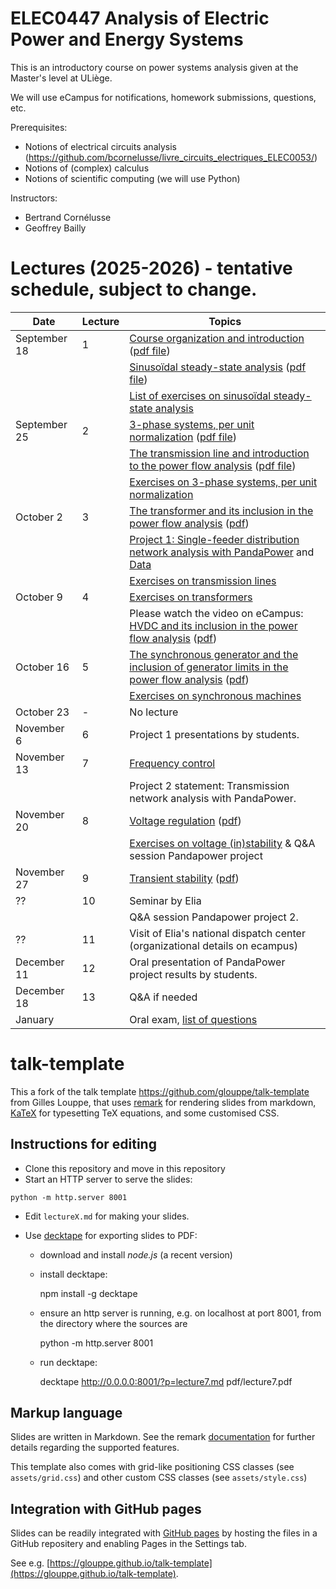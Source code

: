 # ELEC0447 Analysis of Electric Power and Energy Systems

This is an introductory course on power systems analysis given at the Master's level at ULiège.

We will use eCampus for notifications, homework submissions, questions, etc. 

Prerequisites: 
 - Notions of electrical circuits analysis (https://github.com/bcornelusse/livre_circuits_electriques_ELEC0053/)
 - Notions of (complex) calculus
 - Notions of scientific computing (we will use Python)

Instructors: 
 - Bertrand Cornélusse
 - Geoffrey Bailly

# Lectures (2025-2026) - tentative schedule, subject to change.

| Date | Lecture | Topics |
| --- | --- | --- |
|	 September 18 	|	1	|	 [Course organization and introduction](https://bcornelusse.github.io/ELEC0447-analysis-power-systems/?p=lecture1_intro.md) ([pdf file](pdf/lecture1_intro.pdf)) 	|
|	              	|	  |	 [Sinusoïdal steady-state analysis](https://bcornelusse.github.io/ELEC0447-analysis-power-systems/?p=lecture1_SSSA.md) ([pdf file](pdf/lecture1_SSSA.pdf))	|
|	              	|	  |	 [List of exercises on sinusoïdal steady-state analysis](pdf/ELEC0447-TP1.pdf) 	|
|	 September 25  |	2 |	 [3-phase systems, per unit normalization](https://bcornelusse.github.io/ELEC0447-analysis-power-systems/?p=lecture2_3ph_pu.md) ([pdf file](pdf/lecture2_3ph_pu.pdf)) 	|
|	 	             |	 	|	 [The transmission line and introduction to the power flow analysis](https://bcornelusse.github.io/ELEC0447-analysis-power-systems/?p=lecture3_tl_pf1.md) ([pdf file](pdf/lecture3_tl_pf1.pdf))	|
|	              	|	  |	 [Exercises on 3-phase systems, per unit normalization](pdf/ELEC0447-TP2.pdf) 	|
|	 October  2   	|	3	|	 [The transformer and its inclusion in the power flow analysis](https://bcornelusse.github.io/ELEC0447-analysis-power-systems/?p=lecture4.md) ([pdf](https://bcornelusse.github.io/ELEC0447-analysis-power-systems/pdf/lecture4.pdf)) 	|
|           	   	|	 	|	 [Project 1: Single-feeder distribution network analysis with PandaPower](https://bcornelusse.github.io/ELEC0447-analysis-power-systems/pdf/ELEC0447_project_1_2024.pdf)	and [Data](https://bcornelusse.github.io/ELEC0447-analysis-power-systems/pdf/ELEC0447_project_1_2024_network.xlsx)|
|	              	|	  |	 [Exercises on transmission lines](pdf/ELEC0447-TP3.pdf)	|
|	 October 9   	|	4	|	 [Exercises on transformers](pdf/ELEC0447-TP4.pdf)|
|	              	|	 	|	 Please watch the video on eCampus: [HVDC and its inclusion in the power flow analysis](https://bcornelusse.github.io/ELEC0447-analysis-power-systems/?p=lecture6.md) ([pdf](https://bcornelusse.github.io/ELEC0447-analysis-power-systems/pdf/lecture6.pdf)) 	|
|	 October 16   	|	5	|	 [The synchronous generator and the inclusion of generator limits in the power flow analysis](https://bcornelusse.github.io/ELEC0447-analysis-power-systems/?p=lecture5.md) ([pdf](https://bcornelusse.github.io/ELEC0447-analysis-power-systems/pdf/lecture5.pdf))		|
|	               |	 	|	 [Exercises on synchronous machines](pdf/ELEC0447-TP5.pdf) 	|
|	 October 23   	|	- |	No lecture |
|	November 6    	|	6	|	 Project 1 presentations by students.  	|
|	 November 13 	|	7	|	 [Frequency control](Lectures/frequency_control/main.pdf)  	|
|	              	|	  |	 Project 2 statement: Transmission network analysis with PandaPower.	|
|	 November 20  	|	8	|	 [Voltage regulation](https://bcornelusse.github.io/ELEC0447-analysis-power-systems/?p=lecture7_aclt.md) ([pdf](pdf/lecture7_aclt.pdf))  	|
|	              	|	  |	 [Exercises on voltage (in)stability](pdf/ELEC0447-TP6.pdf) & Q&A session Pandapower project	|
|	 November 27  	|	9	|	 [Transient stability](https://bcornelusse.github.io/ELEC0447-analysis-power-systems/?p=Lecture9_aclt.md) ([pdf](https://bcornelusse.github.io/ELEC0447-analysis-power-systems/pdf/lecture9_aclt.pdf)) |
|	 ??  	|	10	|	 Seminar by Elia 	|
|	              	|	   |	 Q&A session Pandapower project 2.	|
|	 ??  	|	11	|	 Visit of Elia's national dispatch center (organizational details on ecampus) 	|
|	 December 11  	|	12	|	 Oral presentation of PandaPower project results by students. 	|
|	 December 18  	|	13	|	 Q&A if needed 	|
|	 January      	|	  	|	 Oral exam,  [list of questions](pdf/20231212_ELEC0447_exam_questions.pdf) 	|


# talk-template

This a fork of the talk template https://github.com/glouppe/talk-template from Gilles Louppe, that uses [remark](https://github.com/gnab/remark) for rendering slides from markdown, [KaTeX](https://github.com/Khan/KaTeX) for typesetting TeX equations, and some customised CSS.

## Instructions for editing

- Clone this repository and move in this repository
- Start an HTTP server to serve the slides:
```
python -m http.server 8001
```
- Edit `lectureX.md` for making your slides.
- Use [decktape](https://github.com/astefanutti/decktape) for exporting slides to PDF:

  - download and install *node.js* (a recent version)
  - install decktape: 

    npm install -g decktape

 
  - ensure an http server is running, e.g. on localhost at port 8001, from the directory where the sources are

    python -m http.server 8001 

  - run decktape: 

    decktape http://0.0.0.0:8001/?p=lecture7.md pdf/lecture7.pdf

## Markup language

Slides are written in Markdown. See the remark [documentation](https://github.com/gnab/remark/wiki/Markdown) for further details regarding the supported features.

This template also comes with grid-like positioning CSS classes (see `assets/grid.css`) and other custom CSS classes (see `assets/style.css`)

## Integration with GitHub pages

Slides can be readily integrated with [GitHub pages](https://pages.github.com/) by hosting the files in a GitHub repositery and enabling Pages in the Settings tab.

See e.g. [https://glouppe.github.io/talk-template](https://glouppe.github.io/talk-template). 
